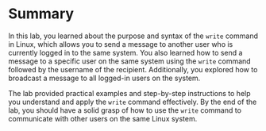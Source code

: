 # Summary

In this lab, you learned about the purpose and syntax of the `write` command in Linux, which allows you to send a message to another user who is currently logged in to the same system. You also learned how to send a message to a specific user on the same system using the `write` command followed by the username of the recipient. Additionally, you explored how to broadcast a message to all logged-in users on the system.

The lab provided practical examples and step-by-step instructions to help you understand and apply the `write` command effectively. By the end of the lab, you should have a solid grasp of how to use the `write` command to communicate with other users on the same Linux system.
